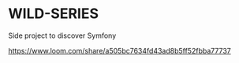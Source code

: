 # WILD-SERIES
Side project to discover Symfony

https://www.loom.com/share/a505bc7634fd43ad8b5ff52fbba77737
